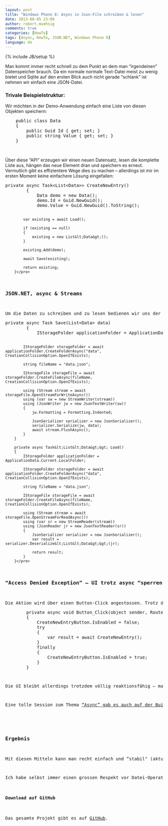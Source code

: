 ```yaml
---
layout: post
title: "Windows Phone 8: Async in Json-File schreiben & lesen"
date: 2013-08-05 23:09
author: robert.muehsig
comments: true
categories: [HowTo]
tags: [Async, HowTo, JSON.NET, Windows Phone 8]
language: de
---
```

{% include JB/setup %}
<p>Man kommt immer recht schnell zu dem Punkt an dem man “irgendeinen” Datenspeicher brauch. Da ein normale normale Text-Datei meist zu wenig bietet und Sqlite auf den ersten Blick auch nicht gerade “schlank” ist nehmen wir einfach eine JSON-Datei.</p> <h3>Trivale Beispielstruktur:</h3> <p>Wir möchten in der Demo-Anwendung einfach eine Liste von diesen Objekten speichern:</p><pre class="brush: csharp; auto-links: true; collapse: false; first-line: 1; gutter: true; html-script: false; light: false; ruler: false; smart-tabs: true; tab-size: 4; toolbar: true;">    public class Data
    {
        public Guid Id { get; set; }
        public string Value { get; set; }
    }</pre>
<p>&nbsp;</p>
<p>Über diese “API” erzeugen wir einen neuen Datensatz, lesen die komplette Liste aus, hängen das neue Element dran und speichern es erneut. Vermutlich gibt es effizientere Wege dies zu machen – allerdings ist mir im ersten Moment keine einfachere Lösung eingefallen:</p>
<p></p><pre class="brush: csharp; auto-links: true; collapse: false; first-line: 1; gutter: true; html-script: false; light: false; ruler: false; smart-tabs: true; tab-size: 4; toolbar: true;">private async Task&lt;List&lt;Data&gt;&gt; CreateNewEntry()
        {
            Data demo = new Data();
            demo.Id = Guid.NewGuid();
            demo.Value = Guid.NewGuid().ToString();

            var existing = await Load();

            if (existing == null)
            {
                existing = new List&lt;Data&gt;();
            }

            existing.Add(demo);

            await Save(existing);

            return existing;
        }</pre>
<h3>JSON.NET, async &amp; Streams </h3>
<p>Um die Daten zu schreiben und zu lesen bedienen wir uns der <a href="http://mobile.dzone.com/articles/windows-phone-8-shared-core">“WinRT”-angehauchten APIs von Windows Phone 8</a> und eine Menge async &amp; await Code und <a href="http://james.newtonking.com/archive/2009/02/14/writing-json-to-a-file-using-json-net.aspx">zu guter Letzt JSON.NET</a>:</p><pre class="brush: csharp; auto-links: true; collapse: false; first-line: 1; gutter: true; html-script: false; light: false; ruler: false; smart-tabs: true; tab-size: 4; toolbar: true;">private async Task Save(List&lt;Data&gt; data)
        {
            IStorageFolder applicationFolder = ApplicationData.Current.LocalFolder;

            IStorageFolder storageFolder = await applicationFolder.CreateFolderAsync("data", CreationCollisionOption.OpenIfExists);

            string fileName = "data.json";

            IStorageFile storageFile = await storageFolder.CreateFileAsync(fileName, CreationCollisionOption.OpenIfExists);

            using (Stream stream = await storageFile.OpenStreamForWriteAsync())
            using (var sw = new StreamWriter(stream))
            using (JsonWriter jw = new JsonTextWriter(sw))
            {
                jw.Formatting = Formatting.Indented;

                JsonSerializer serializer = new JsonSerializer();
                serializer.Serialize(jw, data);
                await stream.FlushAsync();
            }
        }

        private async Task&lt;List&lt;Data&gt;&gt; Load()
        {
            IStorageFolder applicationFolder = ApplicationData.Current.LocalFolder;

            IStorageFolder storageFolder = await applicationFolder.CreateFolderAsync("data", CreationCollisionOption.OpenIfExists);

            string fileName = "data.json";

            IStorageFile storageFile = await storageFolder.CreateFileAsync(fileName, CreationCollisionOption.OpenIfExists);

            using (Stream stream = await storageFile.OpenStreamForReadAsync())
            using (var sr = new StreamReader(stream))
            using (JsonReader jr = new JsonTextReader(sr))
            {
                JsonSerializer serializer = new JsonSerializer();
                var result = serializer.Deserialize&lt;List&lt;Data&gt;&gt;(jr);
                
                return result;
            }
        }</pre>
<h3>“Access Denied Exception” – UI trotz async “sperren”</h3>
<p>Die Aktion wird über einen Button-Click angestossen. Trotz der ganzen Asynchronität muss man trotzdem darauf achten dass im Grunde nur ein Thread die Methode aufruft – andernfalls kann es zu “Access Denied Exceptions” führen. Der einfachste Weg dies zu bewerkstelligen ist dieser:</p><pre class="brush: csharp; auto-links: true; collapse: false; first-line: 1; gutter: true; html-script: false; light: false; ruler: false; smart-tabs: true; tab-size: 4; toolbar: true;">        private async void Button_Click(object sender, RoutedEventArgs e)
        {
            CreateNewEntryButton.IsEnabled = false;
            try
            {
                var result = await CreateNewEntry();
            }
            finally
            {
                CreateNewEntryButton.IsEnabled = true;
            }
        }
</pre>
<p>Die UI bleibt allerdings trotzdem völlig reaktionsfähig – man verhindert aber das zwei verschiedene Threads auf die Datei zugreifen.</p>
<p>Eine tolle Session zum Thema <a href="http://channel9.msdn.com/Events/Build/2013/3-301">“Async” gab es auch auf der Build 2013</a> – auch dort wurde diese Methode angewandt, daher gehe ich mal davon aus, dass dies “in Ordnung” ist.</p>
<h3></h3>
<h3>Ergebnis</h3>
<p>Mit diesen Mitteln kann man recht einfach und “stabil" (aktuell konnte ich noch kein Problem feststellen ;)) seine Daten in eine JSON-Datei schreiben und wieder auslesen. Der Code sollte auch für das “normale” WinRT lauffähig sein.</p>
<p>Ich habe selbst immer einen grossen Respekt vor Datei-Operationen und das Async ist mir leider noch nicht so vertraut – daher: Wer Verbesserungsvorschläge hat – immer her damit :)</p>
<h4>Download auf GitHub</h4>
<p>Das gesamte Projekt gibt es auf <a href="https://github.com/Code-Inside/Samples/tree/master/2013/Wp8AndJson">GitHub</a>. </p>
